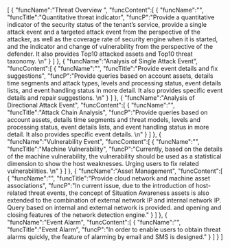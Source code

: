 [
	{
		"funcName":"Threat Overview ",
		"funcContent":[
			{
				"funcName":"",
				"funcTitle":"Quantitative threat indicator",
				"funcP":"Provide a quantitative indicator of the security status of the tenant’s service, provide a single attack event and a targeted attack event from the perspective of the attacker, as well as the coverage rate of security engine when it is started, and the indicator and change of vulnerability from the perspective of the defender. It also provides Top10 attacked assets and Top10 threat taxonomy. \n"
			}
		]
	},
	{
		"funcName":"Analysis of Single Attack Event",
		"funcContent":[
			{
				"funcName":"",
				"funcTitle":"Provide event details and fix suggestions",
				"funcP":"Provide queries based on account assets, details time segments and attack types, levels and processing status, event details lists, and event handling status in more detail. It also provides specific event details and repair suggestions. \n"
			}
		]
	},
	{
		"funcName":"Analysis of Directional Attack Event",
		"funcContent":[
			{
				"funcName":"",
				"funcTitle":"Attack Chain Analysis",
				"funcP":"Provide queries based on account assets, details time segments and threat models, levels and processing status, event details lists, and event handling status in more detail. It also provides specific event details. \n"
			}
		]
	},
	{
		"funcName":"Vulnerability Event",
		"funcContent":[
			{
				"funcName":"",
				"funcTitle":"Machine Vulnerability",
				"funcP":"Currently, based on the details of the machine vulnerability, the vulnerability should be used as a statistical dimension to show the host weaknesses. Urging users to fix related vulnerabilities. \n"
			}
		]
	},
	{
		"funcName":"Asset Management",
		"funcContent":[
			{
				"funcName":"",
				"funcTitle":"Provide cloud network and machine asset associations",
				"funcP":"In current issue, due to the introduction of host-related threat events, the concept of Situation Awareness assets is also extended to the combination of external network IP and internal network IP. Query based on internal and external network is provided. and opening and closing features of the network detection engine."
			}
		]
	},
	{
		"funcName":"Event Alarm",
		"funcContent":[
			{
				"funcName":"",
				"funcTitle":"Event Alarm",
				"funcP":"In order to enable users to obtain threat alarms quickly, the feature of alarming by email and SMS is designed."
			}
		]
	}
]